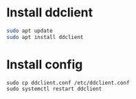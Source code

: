 # Install ddclient

```sh
sudo apt update
sudo apt install ddclient
```

# Install config

```
sudo cp ddclient.conf /etc/ddclient.conf
sudo systemctl restart ddclient
```
